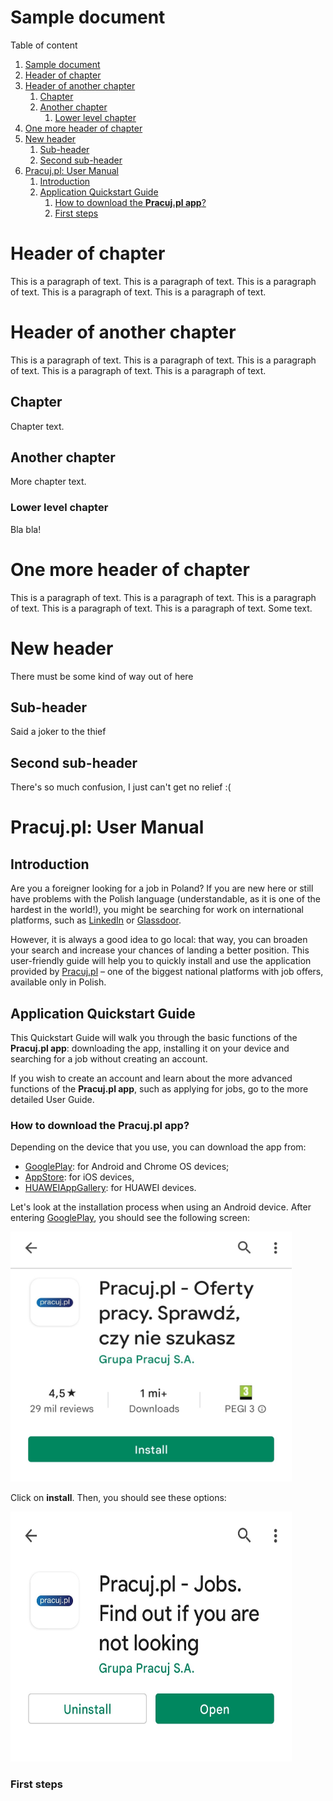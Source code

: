 Sample document
===============

<!-- Here comes the TOC -->
Table of content

1. [Sample document](#sample-document)
2. [Header of chapter](#header-of-chapter)
3. [Header of another chapter](#header-of-another-chapter)
   1. [Chapter](#chapter)
   2. [Another chapter](#another-chapter)
      1. [Lower level chapter](#lower-level-chapter)
4. [One more header of chapter](#one-more-header-of-chapter)
5. [New header](#new-header)
   1. [Sub-header](#sub-header)
   2. [Second sub-header](#second-sub-header)
6. [Pracuj.pl: User Manual](#pracujpl-user-manual)
   1. [Introduction](#introduction)
   2. [Application Quickstart Guide](#application-quickstart-guide)
      1. [How to download the **Pracuj.pl app**?](#how-to-download-the-pracujpl-app)
      2. [First steps](#first-steps)

<!-- Chapters with headers -->
# Header of chapter
This is a paragraph of text. This is a paragraph of text. This is a paragraph of text. This is a paragraph of text. This is a paragraph of text.
# Header of another chapter
This is a paragraph of text. This is a paragraph of text. This is a paragraph of text. This is a paragraph of text. This is a paragraph of text.
## Chapter
Chapter text.
## Another chapter
More chapter text.
### Lower level chapter
Bla bla!
# One more header of chapter
This is a paragraph of text. This is a paragraph of text. This is a paragraph of text. This is a paragraph of text. This is a paragraph of text.
Some text.
# New header
There must be some kind of way out of here
## Sub-header
Said a joker to the thief
## Second sub-header
There's so much confusion, I just can't get no relief :(

# Pracuj.pl: User Manual
## Introduction
Are you a foreigner looking for a job in Poland? If you are new here or still have problems with the Polish language (understandable, as it is one of the hardest in the world!), you might be searching for work on international platforms, such as [LinkedIn](https://www.linkedin.com/) or [Glassdoor](https://www.glassdoor.com/index.htm).

However, it is always a good idea to go local: that way, you can broaden your search and increase your chances of landing a better position. This user-friendly guide will help you to quickly install and use the application provided by [Pracuj.pl](https://www.pracuj.pl) – one of the biggest national platforms with job offers, available only in Polish.
## Application Quickstart Guide
This Quickstart Guide will walk you through the basic functions of the **Pracuj.pl app**: downloading the app, installing it on your device and searching for a job without creating an account.

If you wish to create an account and learn about the more advanced functions of the **Pracuj.pl app**, such as applying for jobs, go to the more detailed User Guide.

### How to download the **Pracuj.pl app**?
Depending on the device that you use, you can download the app from:
* [GooglePlay](https://play.google.com/store/apps/details?id=pl.pracuj.android.jobsearcher&shortlink=51679bb6&pid=autopromo&c=autopromo_stopka_sg): for Android and Chrome OS devices;
* [AppStore](https://apps.apple.com/PL/app/id386774884?mt=8&shortlink=c3bc3623&pid=autopromo&c=autopromo_stopka&af_dp=https%3A%2F%2Fapps.apple.com%2Fpl%2Fapp%2Fid386774884): for iOS devices,
* [HUAWEIAppGallery](https://appgallery.huawei.com/#/app/C100957085?channelId=EUPLBDD20200805PR&detailType=0): for HUAWEI devices.

Let's look at the installation process when using an Android device. After entering [GooglePlay](https://play.google.com/store/apps/details?id=pl.pracuj.android.jobsearcher&shortlink=51679bb6&pid=autopromo&c=autopromo_stopka_sg), you should see the following screen:

<img src="install.jpg" alt="install" style="width:450px; height:400px"/>

Click on **install**. Then, you should see these options:

<img src="open.jpg" alt="open" style="width:450px; height:400px"/>

### First steps
